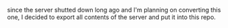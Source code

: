since the server shutted down long ago and I'm planning on converting this one, I decided to export all contents of the server and put it into this repo.